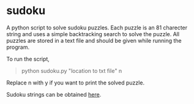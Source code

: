 # sudoku

A python script to solve sudoku puzzles. Each puzzle is an 81 charecter string and uses a simple backtracking search to solve the puzzle. All puzzles are stored in a text file and should be given while running the program.

To run the script,
>python sudoku.py "location to txt file" n

Replace n with y if you want to print the solved puzzle.

Sudoku strings can be obtained [here](http://forum.enjoysudoku.com/patterns-game-results-t6291.html).
